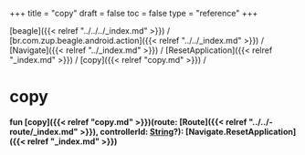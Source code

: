 +++
title = "copy"
draft = false
toc = false
type = "reference"
+++

[beagle]({{< relref "../../../_index.md" >}}) / [br.com.zup.beagle.android.action]({{< relref "../../_index.md" >}}) / [Navigate]({{< relref "../_index.md" >}}) / [ResetApplication]({{< relref "_index.md" >}}) / [copy]({{< relref "copy.md" >}}) / 



# copy  
  
<b><b>fun [copy]({{< relref "copy.md" >}})(route: [Route]({{< relref "../../-route/_index.md" >}}), controllerId: [String](https://kotlinlang.org/api/latest/jvm/stdlib/kotlin/-string/index.html)?): [Navigate.ResetApplication]({{< relref "_index.md" >}})</b></b>  



